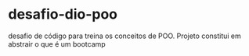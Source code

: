 # desafio-dio-poo

desafio de código para treina os conceitos de POO. Projeto constitui em abstrair o que é um bootcamp
